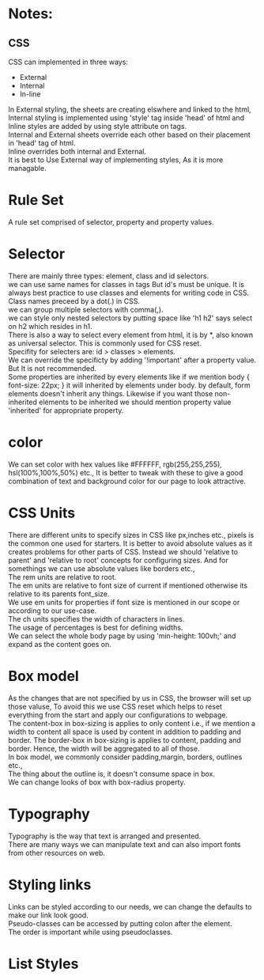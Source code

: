 # Notes:
## CSS
CSS can implemented in three ways:
<ul>
    <li>External</li>
    <li>Internal</li>
    <li>In-line</li>
</ul>
In External styling, the sheets are creating elswhere and linked to the html, Internal styling is implemented using 'style' tag inside 'head' of html and Inline styles are added by using style attribute on tags.<br>
Internal and External sheets override each other based on their placement in 'head' tag of html.<br>
Inline overrides both internal and External.<br>
It is best to Use External way of implementing styles, As it is more managable.<br>

# Rule Set
A rule set comprised of selector, property and property values.

# Selector
There are mainly three types: element, class and id selectors.<br>
we can use same names for classes in tags But id's must be unique. It is always best practice to use classes and elements for writing code in CSS. Class names preceed by a dot(.) in CSS.<br>
we can group multiple selectors with comma(,).<br>
we can style only nested selectors by putting space like 'h1 h2' says select on h2 which resides in h1.<br>
There is also a way to select every element from html, it is by *, also known as universal selector. This is commonly used for CSS reset.<br>
Specifity for selecters are: id > classes > elements.<br>
We can override the specificty by adding '!important' after a property value. But It is not recommended.<br>
Some properties are inherited by every elements  like if we mention body { font-size: 22px; } it will inherited by elements under body. by default, form elements doesn't inherit any things. Likewise if you want those non-inherited elements to be inherited we should mention property value 'inherited' for appropriate property.<br>

# color
We can set color with hex values like #FFFFFF, rgb(255,255,255), hsl(100%,100%,50%) etc., It is better to tweak with these to give a good combination of text and background color for our page to look attractive.

# CSS Units
There are different units to specify sizes in CSS like px,inches etc., pixels is the common one used for starters. It is better to avoid absolute values as it creates problems for other parts of CSS. Instead we should 'relative to parent' and 'relative to root' concepts for configuring sizes. And for somethings we can use absolute values like borders etc.,<br>
The rem units are relative to root.<br>
The em units are relative to font size of current if mentioned otherwise its relative to its parents font_size.<br>
We use em units for properties if font size is mentioned in our scope or according to our use-case.<br>
The ch units specifies the width of characters in lines.<br>
The usage of percentages is best for defining widths.<br>
We can select the whole body page by using 'min-height: 100vh;' and expand as the content goes on.<br>

# Box model
As the changes that are not specified by us in CSS, the browser will set up those valuse, To avoid this we use CSS reset which helps to reset everything from the start and apply our configurations to webpage.<br>
The content-box in box-sizing is applies to only content i.e., if we mention a width to content all space is used by content in addition to padding and border. The border-box in box-sizing is applies to content, padding and border. Hence, the width will be aggregated to all of those.<br>
In box model, we commonly consider padding,margin, borders, outlines etc.,<br>
The thing about the outline is, it doesn't consume space in box.<br>
We can change looks of box with box-radius property.<br>

# Typography
Typography is the way that text is arranged and presented.<br>
There are many ways we can manipulate text and can also import fonts from other resources on web.<br>

# Styling links
Links can be styled according to our needs, we can change the defaults to make our link look good.<br>
Pseudo-classes can be accessed by putting colon after the element.<br>
The order is important while using pseudoclasses.<br>

# List Styles




